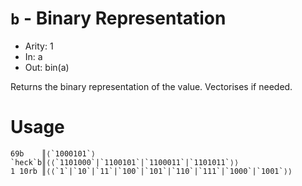 # `b` - Binary Representation

- Arity: 1
- In: a
- Out: bin(a)

Returns the binary representation of the value. Vectorises if needed.

# Usage
```
69b    ║⟨`1000101`⟩
`heck`b║⟨⟨`1101000`|`1100101`|`1100011`|`1101011`⟩⟩
1 10rb ║⟨⟨`1`|`10`|`11`|`100`|`101`|`110`|`111`|`1000`|`1001`⟩⟩
```
